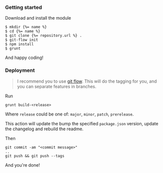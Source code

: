 ### Getting started

Download and install the module

    $ mkdir {%= name %}
    $ cd {%= name %}
    $ git clone {%= repository.url %} .
    $ git-flow init
    $ npm install
    $ grunt

And happy coding!

### Deployment

> I recommend you to use [git flow](http://nvie.com/posts/a-successful-git-branching-model/). This will do the tagging for you, and you can separate features in branches.

Run

    grunt build-<release>

Where `release` could be one of: `major`, `minor`, `patch`, `prerelease`.

This action will update the bump the specified `package.json` version, update the changelog and rebuild the readme.

Then

    git commit -am "<commit message>"
    ..
    git push && git push --tags

And you're done!
